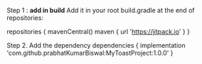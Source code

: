 Step 1 : **add in build**
Add it in your root build.gradle at the end of repositories:

repositories {
			mavenCentral()
			maven { url 'https://jitpack.io' }
		}

Step 2. Add the dependency
dependencies {
	        implementation 'com.github.prabhatKumarBiswal:MyToastProject:1.0.0'
	}
